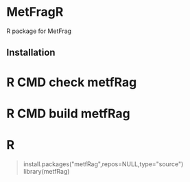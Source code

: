 MetFragR
========

R package for MetFrag

Installation
------------

# R CMD check metfRag
# R CMD build metfRag
# R
> install.packages("metfRag",repos=NULL,type="source")
> library(metfRag)
